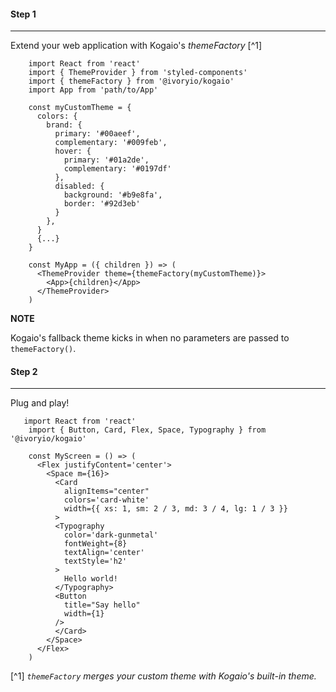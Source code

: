 #### **Step 1**

---

Extend your web application with Kogaio's _themeFactory_ [^1]
```JSX
    import React from 'react'
    import { ThemeProvider } from 'styled-components'
    import { themeFactory } from '@ivoryio/kogaio'
    import App from 'path/to/App'

    const myCustomTheme = {
      colors: {
        brand: {
          primary: '#00aeef',
          complementary: '#009feb',
          hover: {
            primary: '#01a2de',
            complementary: '#0197df'
          },
          disabled: {
            background: '#b9e8fa',
            border: '#92d3eb'
          }
        },
      }
      {...}
    }

    const MyApp = ({ children }) => (
      <ThemeProvider theme={themeFactory(myCustomTheme)}>
        <App>{children}</App>
      </ThemeProvider>
    )
```
**NOTE**

Kogaio's fallback theme kicks in when no parameters are passed to `themeFactory()`.


#### **Step 2**

---

Plug and play!
```JSX
   import React from 'react'
    import { Button, Card, Flex, Space, Typography } from '@ivoryio/kogaio'

    const MyScreen = () => (
      <Flex justifyContent='center'>
        <Space m={16}>
          <Card
            alignItems="center"
            colors='card-white'
            width={{ xs: 1, sm: 2 / 3, md: 3 / 4, lg: 1 / 3 }}
          >
          <Typography
            color='dark-gunmetal'
            fontWeight={8}
            textAlign='center'
            textStyle='h2' 
          >
            Hello world!
          </Typography>
          <Button
            title="Say hello"
            width={1}
          />
          </Card>
        </Space>
      </Flex>
    )
```

[^1] _<span style="font-size: 14px;">`themeFactory` merges your custom theme with Kogaio's built-in theme.</span>_